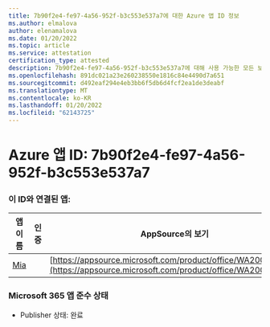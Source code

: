 ```yaml
---
title: 7b90f2e4-fe97-4a56-952f-b3c553e537a7에 대한 Azure 앱 ID 정보
ms.author: elmalova
author: elenamalova
ms.date: 01/20/2022
ms.topic: article
ms.service: attestation
certification_type: attested
description: 7b90f2e4-fe97-4a56-952f-b3c553e537a7에 대해 사용 가능한 모든 보안 및 규정 준수 정보입니다.
ms.openlocfilehash: 891dc021a23e260238550e1816c84e4490d7a651
ms.sourcegitcommit: d492eaf294e4eb3bb6f5db6d4fcf2ea1de3deabf
ms.translationtype: MT
ms.contentlocale: ko-KR
ms.lasthandoff: 01/20/2022
ms.locfileid: "62143725"
---
```

# <a name="azure-app-id-7b90f2e4-fe97-4a56-952f-b3c553e537a7"></a>Azure 앱 ID: 7b90f2e4-fe97-4a56-952f-b3c553e537a7


### <a name="apps-associated-with-this-id"></a>이 ID와 연결된 앱:
| **앱 이름** | **인증** | **AppSource의 보기** |
|--------------|---------------|-----------------------|
| [Mia](https://docs.microsoft.com/microsoft-365-app-certification/forward/WA200002417) |  | [https://appsource.microsoft.com/product/office/WA200002417](https://appsource.microsoft.com/product/office/WA200002417) |

### <a name="microsoft-365-app-compliance-status"></a>Microsoft 365 앱 준수 상태
- Publisher 상태: 완료
